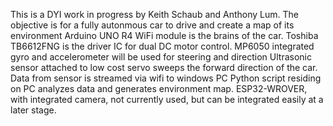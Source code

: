 This is a DYI work in progress by Keith Schaub and Anthony Lum.
The objective is for a fully autonmous car to drive and create a map of its environment
Arduino UNO R4 WiFi module is the brains of the car.
Toshiba TB6612FNG is the driver IC for dual DC motor control.
MP6050 integrated gyro and accelerometer will be used for steering and direction
Ultrasonic sensor attached to low cost servo sweeps the forward direction of the car.
Data from sensor is streamed via wifi to windows PC
Python script residing on PC analyzes data and generates environment map.
ESP32-WROVER, with integrated camera, not currently used, but can be integrated easily at a later stage.
